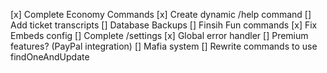 [x] Complete Economy Commands
[x] Create dynamic /help command
[] Add ticket transcripts
[] Database Backups
[] Finsih Fun commands
[x] Fix Embeds config
[] Complete /settings
[x] Global error handler
[] Premium features? (PayPal integration)
[] Mafia system
[] Rewrite commands to use findOneAndUpdate
